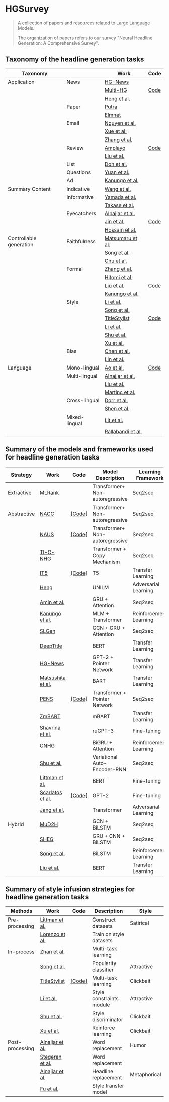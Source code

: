 # HGSurvey
>A collection of papers and resources related to Large Language Models.
>
>The organization of papers refers to our survey "Neural Headline Generation: A Comprehensive Survey".
>
## Taxonomy of the headline generation tasks
|Taxonomy| |Work |Code| 
| ----------- |----------- |----------- |----------- |
|Application|News|[HG-News](https://ieeexplore.ieee.org/stamp/stamp.jsp?arnumber=9507422)||
|||[Multi-HG](https://export.arxiv.org/pdf/2004.03875)|[Code](https://github.com/dayihengliu/KeyMultiHeadline)|
|||[Heng et al.](https://ieeexplore.ieee.org/document/9581133)||
||Paper|[Putra](https://www.researchgate.net/publication/322119181_Automatic_Title_Generation_in_Scientific_Articles_for_Authorship_Assistance_A_Summarization_Approach)||
|||[Elmnet](https://link.springer.com/article/10.1007/s11042-021-11641-1)||
||Email|[Nguyen et al.](https://www.researchgate.net/publication/360930536_AI_Gives_You_a_Good_Beginning)||
|||[Xue et al.](https://link.springer.com/chapter/10.1007/978-3-030-63820-7_76)||
|||[Zhang et al.](https://aclanthology.org/P19-1043.pdf)||
||Review|[Amplayo](https://aclanthology.org/D19-1562.pdf)|[Code](https://github.com/rktamplayo/CHIM)|
|||[Liu et al.](https://dl.acm.org/doi/10.1007/978-3-030-01716-3_27)||
||List|[Doh et al.](https://arxiv.org/pdf/2110.07354)||
||Questions|[Yuan et al.](https://arxiv.org/pdf/1912.00839)||
||Ad|[Kanungo et al.](https://dl.acm.org/doi/pdf/10.1145/3534678.3539069)||
|Summary Content|Indicative|[Wang et al.]()||
||Informative|[Yamada et al.]()||
|||[Takase et al.]()||
||Eyecatchers|[Alnajjar et al.](https://arxiv.org/pdf/2109.08702)||
|||[Jin et al.](https://arxiv.org/pdf/2004.01980)|[Code](https://github.com/jind11/TitleStylist)|
|||[Hossain et al.](https://aclanthology.org/N19-1012.pdf)||
|Controllable generation|Faithfulness|[Matsumaru et al.](https://aclanthology.org/2020.acl-main.123.pdf)||
|||[Song et al.](https://arxiv.org/pdf/2002.02095)||
|||[Chu et al.](https://dl.acm.org/doi/10.1145/3366424.3382676)||
||Formal|[Zhang et al.](https://dl.acm.org/doi/10.1145/3269206.3271711)||
|||[Hitomi et al.](https://aclanthology.org/W19-8641.pdf)||
|||[Liu et al.](https://arxiv.org/pdf/2205.14522)|[Code](https://github.com/MANGA-UOFA/NACC)|
|||[Kanungo et al.](https://dl.acm.org/doi/pdf/10.1145/3534678.3539069)||
||Style|[Li et al.](https://arxiv.org/pdf/2012.07419)||
|| | [Song et al.](https://ojs.aaai.org/index.php/AAAI/article/view/6421)  ||
|| |[TitleStylist](https://arxiv.org/pdf/2004.01980) |[Code]( https://github.com/jind11/TitleStylist) |
|||[Li et al.](https://ojs.aaai.org/index.php/AAAI/article/view/17565)  ||
|| |[Shu et al.](https://pike.psu.edu/publications/icdm18.pdf)   ||
|||[Xu et al.](https://arxiv.org/pdf/1909.03582)  | | 
||Bias|[Chen et al.](https://aclanthology.org/W18-6509.pdf)||
|||[Lin et al.](https://ieeexplore.ieee.org/document/9457821)||
|Language|Mono-lingual|[Ao et al.](https://aclanthology.org/2021.acl-long.7.pdf)|[Code](https://paperswithcode.com/paper/pens-a-dataset-and-generic-framework-for)|
||Multi-lingual|[Alnajjar et al.](https://helda.helsinki.fi/bitstream/handle/10138/303715/iccc_proceedings_2019_258.pdf?sequence=1)||
|||[Liu et al.](https://aclanthology.org/W19-8904.pdf)||
|||[Martinc et al.](https://aclanthology.org/2022.lrec-1.381.pdf)||
||Cross-lingual|[Dorr et al.](https://dl.acm.org/doi/abs/10.1145/979872.979878)||
|||[Shen et al.](https://nlp.csai.tsinghua.edu.cn/~lzy/publications/taslp2018_zero.pdf)||
||Mixed-lingual|[Lit et al.](https://ieeexplore.ieee.org/document/9533288/)||
|||[Rallabandi et al.](https://www.cs.cmu.edu/~awb/papers/IS17_rallabandi.pdf)||


## Summary of the models and frameworks used for headline generation tasks

|Strategy| Work |Code| Model Description | Learning Framework|
| ----------- |----------- |----------- | ----------- | ----------- |   
|Extractive | [MLRank](https://aclanthology.org/C18-1148.pdf)|| Transformer+ Non-autoregressive | Seq2seq|
|Abstractive| [NACC](https://proceedings.neurips.cc/paper_files/paper/2022/file/bb0f9af6a4881ccb6e14c11b8b4be710-Paper-Conference.pdf) |[[Code]](https://github.com/MANGA-UOFA/NACC)| Transformer+ Non-autoregressive | Seq2seq|	
|  | [NAUS](https://arxiv.org/pdf/2205.14521) |[[Code]](https://github.com/MANGA-UOFA/NAUS)| Transformer+ Non-autoregressive	| Seq2seq|
|| [TI-C-NHG](https://link.springer.com/article/10.1007/s11063-022-10942-2)  ||Transformer + Copy Mechanism	| Seq2seq|
| | [IT5](https://pure.rug.nl/ws/portalfiles/portal/260396938/2203.03759.pdf) |[[Code]](https://github.com/gsarti/it5)  |T5	| Transfer Learning|
|	  | [Heng](https://ieeexplore.ieee.org/abstract/document/9581133) | | UNILM	| Adversarial Learning |
|	  | [Amin et al.](https://nahid.org/papers/c11.pdf)  || GRU + Attention | Seq2seq|
|	  | [Kanungo et al.](https://aclanthology.org/2021.naacl-industry.33.pdf) | |MLM + Transformer |	Reinforcement Learning|
|	  | [SLGen](https://ojs.aaai.org/index.php/AAAI/article/view/6501) | | GCN + GRU + Attention | Seq2seq|	
|	  | [DeepTitle](https://arxiv.org/pdf/2107.10935)  || BERT |	Transfer Learning|
|	  | [HG-News](https://ieeexplore.ieee.org/stamp/stamp.jsp?arnumber=9507422)  || GPT-2 + Pointer Network |	Transfer Learning|
|	  | [Matsushita et al.](https://aclanthology.org/2021.ranlp-1.107.pdf)  || BART	| Transfer Learning|
|	  | [PENS](https://aclanthology.org/2021.acl-long.7.pdf) |[[Code]](https://msnews.github.io/pens.html) | Transformer + Pointer Network	| Seq2seq|
|	  | [ZmBART](https://arxiv.org/pdf/2106.01597)|| mBART	| Transfer Learning|
|	  | [Shavrina et al.](https://www.elibrary.ru/item.asp?id=48123721#page=222)  || ruGPT-3	| Fine-tuning|
|	  | [CNHG](https://ieeexplore.ieee.org/abstract/document/9142327) | |BiGRU + Attention |	Reinforcement Learning|
|	  | [Shu et al.](https://pike.psu.edu/publications/icdm18.pdf) || Variational Auto-Encoder+RNN | Seq2seq|
|	  | [Littman et al.](https://aclanthology.org/2020.figlang-1.pdf#page=54) | | BERT | Fine-tuning|
|	  | [Scarlatos et al.](https://arxiv.org/pdf/2302.07974)|[[Code]](https://github.com/umass-ml4ed/mathGPT)| GPT-2 | Fine-tuning|
|	  | [Jang et al.](https://aclanthology.org/2023.findings-eacl.159.pdf) | | Transformer | Adversarial Learning|
|Hybrid | [MuD2H](https://ieeexplore.ieee.org/stamp/stamp.jsp?arnumber=9729734)  || GCN + BiLSTM | Seq2seq|	
| | [SHEG](https://d1wqtxts1xzle7.cloudfront.net/94078423/s00521-020-05188-920221111-1-bf3m8-libre.pdf?1668194168=&response-content-disposition=inline%3B+filename%3DSHEG_summarization_and_headline_generati.pdf&Expires=1719991467&Signature=JSD4x8vQa6q~x2v1gqZRiWT9fPAOD5AL64zKyyJOlnkSVoWDjxfZYWQwG2mwjJ00vOkzsC61XCeSik1Qi66Sqdeo9XAWZGxDf8O~yOU5W3ZfSo~HXDZTY42~1LO09Gzwfha4hfrHU602NjS5XX0KaVa3hiYqTUln4C0ilxtEj7IJ26HkZTxlZdjLoUDv8yeWv6H7rOAJkjqsE-XIxPgBZze-gmgVbk5yvkWVzxQA2PBu-QiLlebhc42M23JDeFeWwnBWhdU5pMUfIzsncLnE3D8ISUNaJy-SfW0DRMdWOQX3ybYz~FrdgZYweMcrTmV6pKxGWD3gjAmQ926MaBWgiQ__&Key-Pair-Id=APKAJLOHF5GGSLRBV4ZA) | | GRU + CNN + BiLSTM | Seq2seq|	
| | [Song et al.](https://ojs.aaai.org/index.php/AAAI/article/view/6421) || BiLSTM	| Reinforcement Learning|
| | [Liu et al.](https://aclanthology.org/W19-8904.pdf)  || BERT	| Transfer Learning|


## Summary of style infusion strategies for headline generation tasks
|Methods| Work |Code| Description | Style|
| ----------- | ----------- |----------- |----------- | ----------- |   
|Pre-processing|  [Littman et al.](https://aclanthology.org/2020.figlang-1.pdf#page=54) | | Construct datasets | Satirical  |   
||[Lorenzo et al.](https://aclanthology.org/2020.lrec-1.828.pdf)  || Train on style datasets |   |  
|In-process|[Zhan et al.](https://www.ijcai.org/proceedings/2022/0623.pdf)  || Multi-task learning|
||  [Song et al.](https://ojs.aaai.org/index.php/AAAI/article/view/6421)  ||Popularity classifier |Attractive|
|| [TitleStylist](https://arxiv.org/pdf/2004.01980) |[[Code]]( https://github.com/jind11/TitleStylist) |Multi-task learning |Clickbait|
||[Li et al.](https://ojs.aaai.org/index.php/AAAI/article/view/17565)  ||Style constraints module |Attractive|
|| [Shu et al.](https://pike.psu.edu/publications/icdm18.pdf)   ||Style discriminator |Clickbait|
||[Xu et al.](https://arxiv.org/pdf/1909.03582)  ||Reinforce learning | Clickbait  |   
|Post-processing|[Alnajjar et al.](https://arxiv.org/pdf/2109.08702) ||Word replacement   |  Humor  |   
||[Stegeren et al.](https://ris.utwente.nl/ws/files/124571222/vanstegeren2019churnalist.pdf) ||Word replacement  |  |   
|| [Alnajjar et al.](https://helda.helsinki.fi/server/api/core/bitstreams/b0ed750c-a5c1-4bfd-a2ef-c2ed4fa04b90/content) ||Headline replacement  |Metaphorical   |   
||[Fu et al.](https://ojs.aaai.org/index.php/AAAI/article/view/11330)  || Style transfer model |   |   
